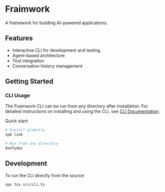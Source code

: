 # Fraimwork

A framework for building AI-powered applications.

## Features

- Interactive CLI for development and testing
- Agent-based architecture
- Tool integration
- Conversation history management

## Getting Started

### CLI Usage

The Fraimwork CLI can be run from any directory after installation. For detailed instructions on installing and using the CLI, see [CLI Documentation](CLI.md).

Quick start:

```bash
# Install globally
npm link

# Run from any directory
doofydev
```

## Development

To run the CLI directly from the source:

```bash
npx tsx src/cli.ts
```
